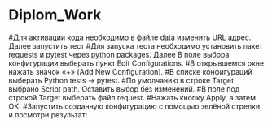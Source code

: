 # Diplom_Work 
#Для активации кода необходимо в файле data изменить URL адрес. Далее запустить тест
#Для запуска теста необходимо установить пакет requests и pytest через python packages. Далее В поле выбора конфигурации выберать пункт Edit Configurations.
#В открывшемся окне нажать значок «+» (Add New Configuration).
#В списке конфигураций выберать Python tests → pytest.
#По умолчанию в строке Target выбрано Script path. Оставить выбор без изменений.
#В поле под строкой Target выберать файл request.
#Нажать кнопку Apply, а затем OK.
#Запустить созданную конфигурацию с помощью зелёной стрелки и посмотри результат:
